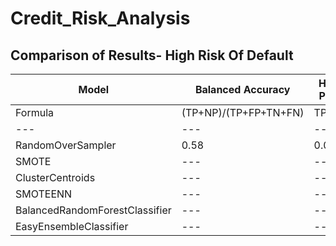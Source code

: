 # Credit_Risk_Analysis
## Comparison of Results- High Risk Of Default
|Model|Balanced Accuracy|High Risk Precision|High Risk Recall|SPE|F1|GEO|IBA|SUP|
|---|---|---|---|---|---|---|---|---|
|Formula|(TP+NP)/(TP+FP+TN+FN)|TP/(TP+FP)|TP/(TP+FN)
|---|---|---|---|
|RandomOverSampler|0.58|0.01|0.47|
|SMOTE|---|---|---|
|ClusterCentroids|---|---|---|
|SMOTEENN|---|---|---|
|BalancedRandomForestClassifier|---|---|---|
|EasyEnsembleClassifier|---|---|---|


